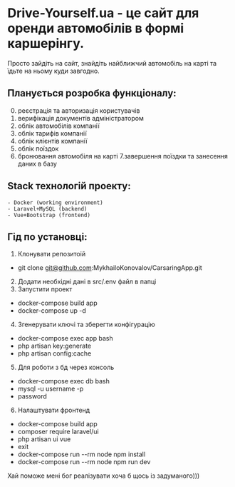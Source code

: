 # Drive-Yourself.ua - це сайт для оренди автомобілів в формі каршерінгу. 
Просто зайдіть на сайт, знайдіть найближчий автомобіль на карті та їдьте на ньому куди завгодно.

## Планується розробка функціоналу:

0. реєстрація та авторизація користувачів
1. верифікація документів адміністратором
2. облік автомобілів компанії
3. облік тарифів компанії
4. облік клієнтів компанії
5. облік поїздок
6. бронювання автомобіля на карті
7.завершення поїздки та занесення даних в базу
## Stack технологій проекту:
    - Docker (working environment) 
    - Laravel+MySQL (backend) 
    - Vue+Bootstrap (frontend)

## Гід по установці:
1. Клонувати репозитоій 
- git clone git@github.com:MykhailoKonovalov/CarsaringApp.git
2. Додати необхідні дані в src/.env файл в папці 
3. Запустити проект
- docker-compose build app
- docker-compose up -d
4. Згенерувати ключі та зберегти конфігурацію
- docker-compose exec app bash
- php artisan key:generate
- php artisan config:cache
5. Для роботи з бд через консоль
- docker-compose exec db bash
- mysql -u username -p
- password
6. Налаштувати фронтенд
- docker-compose build app
- composer require laravel/ui
- php artisan ui vue
- exit
- docker-compose run --rm node npm install
- docker-compose run --rm node npm run dev

Хай поможе мені бог реалізувати хоча б щось із задуманого)))
